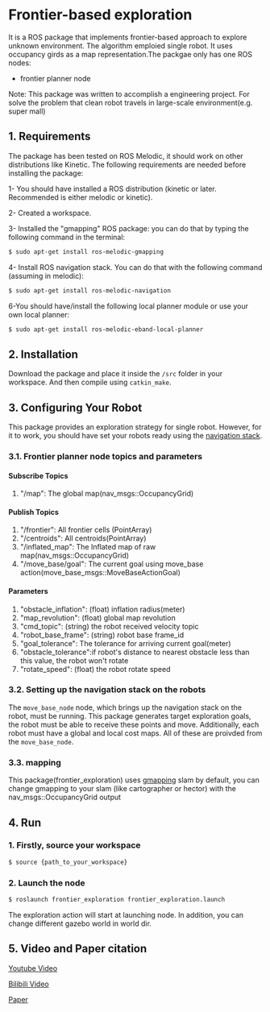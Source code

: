 # Frontier-based exploration
It is a ROS package that implements frontier-based approach to explore unknown environment. The algorithm emploied single robot. It uses occupancy girds as a map representation.The packgae only has one ROS nodes:

  - frontier planner node

Note: This package was written to accomplish a engineering project. For solve the problem that clean robot travels in large-scale environment(e.g. super mall)

## 1. Requirements
The package has been tested on ROS Melodic, it should work on other distributions like Kinetic. The following requirements are needed before installing the package:

1- You should have installed a ROS distribution (kinetic or later. Recommended is either melodic or kinetic).

2- Created a workspace.

3- Installed the "gmapping" ROS package: you can do that by typing the following command in the terminal:

```sh
$ sudo apt-get install ros-melodic-gmapping
```
4- Install ROS navigation stack. You can do that with the following command (assuming in melodic):
```sh
$ sudo apt-get install ros-melodic-navigation
```
6-You should have/install the following local planner module or use your own local planner:
```sh
$ sudo apt-get install ros-melodic-eband-local-planner
```

## 2. Installation
Download the package and place it inside the ```/src``` folder in your workspace. And then compile using ```catkin_make```.
## 3. Configuring Your Robot
This package provides an exploration strategy for single robot. However, for it to work, you should have set your robots ready using the [navigation stack](http://wiki.ros.org/navigation). 

### 3.1. Frontier planner node topics and parameters
#### Subscribe Topics
1. "/map": The global map(nav_msgs::OccupancyGrid)

#### Publish Topics
1. "/frontier": All frontier cells (PointArray)
2. "/centroids": All centroids(PointArray)
3. "/inflated_map": The Inflated map of raw map(nav_msgs::OccupancyGrid)
4. "/move_base/goal": The current goal using move_base action(move_base_msgs::MoveBaseActionGoal)

#### Parameters
1. "obstacle_inflation": (float) inflation radius(meter)
2. "map_revolution": (float) global map revolution
3. "cmd_topic": (string) the robot received velocity topic
4. "robot_base_frame": (string) robot base frame_id
5. "goal_tolerance": The tolerance for arriving current goal(meter)
6. "obstacle_tolerance":if robot's distance to nearest obstacle less than this value, the robot won't rotate
7. "rotate_speed": (float) the robot rotate speed
### 3.2. Setting up the navigation stack on the robots
The ```move_base_node``` node, which brings up the navigation stack on the robot, must be running. This package generates target exploration goals, the robot must be able to receive these points and move. Additionally, each robot must have a global and local cost maps. All of these are proivded from the ```move_base_node```. 

### 3.3. mapping
This package(frontier_exploration) uses [gmapping](http://wiki.ros.org/gmapping) slam by default, you can change gmapping to your slam (like cartographer or hector) with the nav_msgs::OccupancyGrid output

## 4. Run
### 1. Firstly, source your workspace
```sh
$ source {path_to_your_workspace}
```

### 2. Launch the node
```sh
$ roslaunch frontier_exploration frontier_exploration.launch
```
The exploration action will start at launching node. In addition, you can change different gazebo world in world dir.

## 5. Video and Paper citation
[Youtube Video](https://www.youtube.com/watch?v=yTYMJIM6Itw)

[Bilibili Video](https://www.bilibili.com/video/BV1n5411m7Lt/?spm_id_from=333.999.0.0&vd_source=d4cc7b88d2637e29008d0af5794a07f0)

[Paper](https://ieeexplore.ieee.org/abstract/document/613851)






